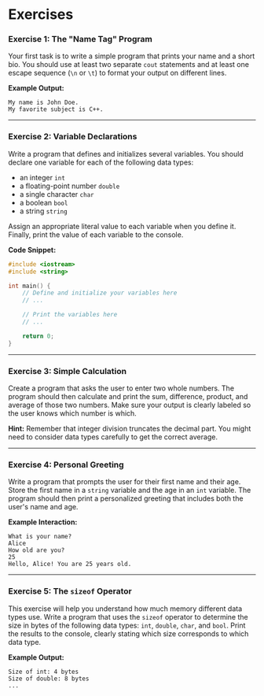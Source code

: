 # Exercises

### Exercise 1: The "Name Tag" Program

Your first task is to write a simple program that prints your name and a short bio. You should use at least two separate
`cout` statements and at least one escape sequence (`\n` or `\t`) to format your output on different lines.

**Example Output:**

```
My name is John Doe.
My favorite subject is C++.
```

-----

### Exercise 2: Variable Declarations

Write a program that defines and initializes several variables. You should declare one variable for each of the
following data types:

- an integer `int`
- a floating-point number `double`
- a single character `char`
- a boolean `bool`
- a string `string`

Assign an appropriate literal value to each variable when you define it. Finally, print the value of each variable to
the console.

**Code Snippet:**

```cpp
#include <iostream>
#include <string>

int main() {
    // Define and initialize your variables here
    // ...

    // Print the variables here
    // ...

    return 0;
}
```

-----

### Exercise 3: Simple Calculation

Create a program that asks the user to enter two whole numbers. The program should then calculate and print the sum,
difference, product, and average of those two numbers. Make sure your output is clearly labeled so the user knows which
number is which.

**Hint:** Remember that integer division truncates the decimal part. You might need to consider data types carefully to
get the correct average.

-----

### Exercise 4: Personal Greeting

Write a program that prompts the user for their first name and their age. Store the first name in a `string` variable
and the age in an `int` variable. The program should then print a personalized greeting that includes both the user's
name and age.

**Example Interaction:**

```
What is your name?
Alice
How old are you?
25
Hello, Alice! You are 25 years old.
```

-----

### Exercise 5: The `sizeof` Operator

This exercise will help you understand how much memory different data types use. Write a program that uses the `sizeof`
operator to determine the size in bytes of the following data types: `int`, `double`, `char`, and `bool`. Print the
results to the console, clearly stating which size corresponds to which data type.

**Example Output:**

```
Size of int: 4 bytes
Size of double: 8 bytes
...
```